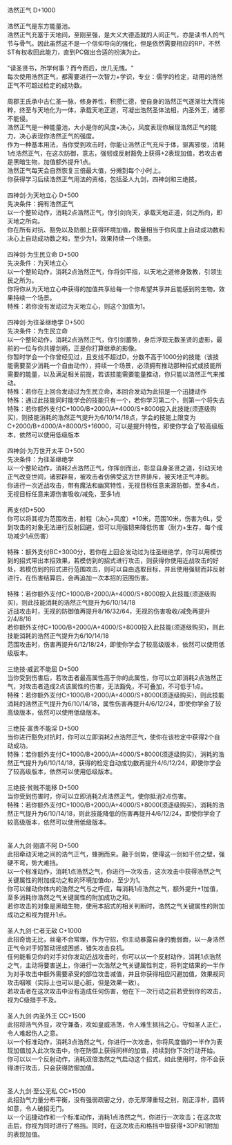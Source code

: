 <title>浩然正气</title>
<meta name="GENERATOR" content="WinCHM">
<meta http-equiv="Content-Type" content="text/html; charset=gb2312">
<br>浩然正气 D+1000 
<br>
<br>浩然正气是东方能量池。 
<br>浩然正气充塞于天地间，至刚至强，是大义大德造就的人间正气，亦是读书人的气节与骨气。因此虽然这不是一个信仰导向的强化，但是依然需要相应的RP，不然ST有权收回此能力，直到PC做出合适的扮演为止。 
<br>
<br>"读圣贤书，所学何事？而今而后，庶几无愧。" 
<br>每次使用浩然正气，都需要进行一次智力+学识，专业：儒学的检定，动用的浩然正气不可超过检定的成功数。 
<br>
<br>周郡王氏承中古仁圣一脉，修身养性，积攒仁德，使自身的浩然正气逐渐壮大而纯粹，终至与天地化为一体，承载天地正道，可凝出浩然圣体法相，内圣外王，诸邪不能侵。 
<br>浩然正气是一种能量池，大小是你的风度+决心，风度表现你展现浩然正气的能力，决心表现你浩然正气的强度。 
<br>作为一种基本用法，当你受到攻击时，你能让浩然正气充斥于体，驱离邪佞，消耗1点浩然正气，在这次防御，意志，强韧或反射豁免上获得+2表现加值，若攻击者是黑暗生物，加值额外提升1点。 
<br>浩然正气每天会自然恢复三倍最大值，分摊到每个小时上。 
<br>你获得学习后续浩然正气用法的资格，包括圣人九剑，四神剑和三绝技。 
<br>
<br>四神剑·为天地立心 D+500 
<br>先决条件：拥有浩然正气 
<br>以一个整轮动作，消耗2点浩然正气，你引剑向天，承载天地正道，剑之所向，即天地之所向。 
<br>你在所有对抗、豁免以及防御上获得环境加值，数量相当于你风度上自动成功数和决心上自动成功数之和，至少为1，效果持续一个场景。 
<br>
<br>四神剑·为生民立命 D+500 
<br>先决条件：为天地立心 
<br>以一个整轮动作，消耗2点浩然正气，你将剑平指，以天地之道修身致教，引领生民之所为。 
<br>你将你从为天地立心中获得的加值共享给每一个你希望共享并且能感到的生物，效果持续一个场景。 
<br>特殊：若你没有发动过为天地立心，则这个加值为1。 
<br>
<br>四神剑·为往圣继绝学 D+500 
<br>先决条件：为生民立命 
<br>以一个整轮动作，消耗2点浩然正气，你引剑蓄势，身后浮现无数圣贤的虚影，最前的一位与你共握剑柄，正是你打算继承的影像。 
<br>你暂时学会一个你曾经见过，且支线不超过D，分数不高于1000分的技能（该技能需要至少消耗一个自由动作），持续一个场景，必须拥有推动那种招式或技能所需要的能量，以及满足相关前提，若该技能需要能量推动，你只能以浩然正气来推动。 
<br>特殊：若你在上回合发动过为生民立命，本回合发动为此招是一个迅捷动作 
<br>特殊：通过此技能同时能学会的技能只有一个，若你学习第二个，则第一个将失去 
<br>特殊：若你额外支付C+1000/B+2000/A+4000/S+8000投入此技能(须逐级购买)，则技能消耗的浩然正气提升为6/10/14/18点，学会的技能上限变为C+2000/B+4000/A+8000/S+16000，可以是提升特性，即使你学会了较高级版本，依然可以使用低级版本 
<br>
<br>四神剑·为万世开太平 D+500 
<br>先决条件：为往圣继绝学 
<br>以一个整轮动作，消耗2点浩然正气，你挥剑而出，彰显自身圣贤之道，引动天地正气改变世间，诸邪辟易，被攻击者仿佛受这方世界排斥，被天地正气冲刷。 
<br>你进行一次近战攻击，带有魔法和幽冥特性，无视目标任意来源防御，至多4点，无视目标任意来源伤害吸收/减免，至多1点 
<br>
<br>再支付D+500 
<br>你可以将其视为范围攻击，射程（决心+风度）*10米，范围10米，伤害为6L，受到攻击的对象无法进行反射回避，但可以用强韧来降低伤害（耐力+生存，每个成功减少1点伤害） 
<br>
<br>特殊：额外支付BC+3000分，若你在上回合发动过为往圣继绝学，你可以用模仿到的招式带出本招效果，若模仿到的招式进行攻击，则获得你使用近战攻击的好处，若模仿到的招式进行范围攻击，则可以自由选取目标，并且使用强韧而非反射进行，在伤害结算后，会再追加一次本招的范围伤害。 
<br>
<br>特殊：若你额外支付C+1000/B+2000/A+4000/S+8000投入此技能(须逐级购买)，则此技能消耗的浩然正气提升为6/10/14/18 
<br>近战攻击时，无视的防御值再提升8/16/32/64，无视的伤害吸收/减免再提升2/4/8/16 
<br>若你额外支付C+1000/B+2000/A+4000/S+8000投入此技能(须逐级购买)，则此技能消耗的浩然正气提升为6/10/14/18 
<br>范围攻击时，伤害再提升6/12/18/24，即使你学会了较高级版本，依然可以使用低级版本。 
<br>
<br>三绝技·威武不能屈 D+500 
<br>当你受到伤害后，若攻击者最高属性高于你的此属性，你可以立即消耗2点浩然正气，对攻击者造成2点该属性的伤害，无法豁免，不可叠加，不可低于1点。 
<br>特殊：若你额外支付C+1000/B+2000/A+4000/S+8000(须逐级购买)，则此技能消耗的浩然正气提升为6/10/14/18，属性伤害再提升4/6/12/24，即使你学会了较高级版本，依然可以使用低级版本。 
<br>
<br>三绝技·富贵不能淫 D+500 
<br>当你进行豁免对抗时，你可以立即消耗2点浩然正气，使你在该检定中获得2个自动成功。 
<br>特殊：若你额外支付C+1000/B+2000/A+4000/S+8000(须逐级购买)，消耗的浩然正气提升为6/10/14/18，获得的检定自动成功数再提升4/6/12/24，即使你学会了较高级版本，依然可以使用低级版本。 
<br>
<br>三绝技·贫贱不能移 D+500 
<br>当你受到伤害时，你可以立即消耗2点浩然正气，使你抵消2点伤害。 
<br>特殊：若你额外支付C+1000/B+2000/A+4000/S+8000(须逐级购买)，消耗的浩然正气提升为6/10/14/18，则此技能降低的伤害再提升4/6/12/24，即使你学会了较高级版本，依然可以使用低级版本。 
<br>
<br>
<br>圣人九剑·刚直不阿 D+500 
<br>此招牵动天地之间的浩气正气，蜂拥而来。融于剑势，使得这一剑如千仞之壁，强硬不弯，势大难挡。 
<br>以一个标准动作，消耗1点浩然之气，你进行一次攻击，这次攻击中获得浩然之气关键属性的附加成功之和的环境加值dp，至少为1。 
<br>你可以催动你体内的浩然之气与之呼应，每消耗1点浩然之气，额外提升+1加值，至多消耗你浩然之气关键属性的附加成功之和。 
<br>若你攻击的对象是黑暗生物，使用本招式的相关判断时，浩然之气关键属性的附加成功之和视为提升1点。 
<br>
<br>圣人九剑·仁者无敌 C+1000 
<br>此招奇诡无比，丝毫不合常理，作为守招，你主动暴露自身的脆弱面，以一身浩然正气令对手短暂动摇或困惑，错失攻击良机。 
<br>任何能看见你的对手对你发动近战攻击时，你可以以一个反射动作，消耗1点浩然之气，主动将要害送上，你进行一次浩然之气关键属性判定，将判定结果的一半作为对手攻击中额外需要承受的部位攻击减值，并且你获得相应闪避加值，效果视同攻击咽喉（实际上也可以是心脏，但是效果一致）。 
<br>若攻击者在这次攻击中没有造成任何伤害，他在下一次行动之前若受到你的攻击，视为C级措手不及。 
<br>
<br>圣人九剑·内圣外王 CC+1500 
<br>此招将浩气外显，攻守兼备，攻如皇威浩荡，令人难生抵挡之心，守如圣人正仁，令人难起伤人之意。 
<br>以一个标准动作，消耗3点浩然之气，你进行一次攻击，你将风度值的一半作为表现加值加入此次攻击中，你在防御上获得同样的加值，持续到你下次行动开始。 
<br>你可以以一个反射动作，消耗双倍浩然之气启动这个招式，如此使用时，你不会获得进行攻击，只会获得防御加值。 
<br>
<br>
<br>圣人九剑·至公无私 CC+1500 
<br>此招劲气力量分布平衡，没有强弱疏密之分，亦无厚薄重轻之别，刚正淳朴，圆转如意，令人破招无门。 
<br>以一个迅捷动作和一个标准动作，消耗1点浩然之气，你进行一次攻击；在这次攻击后，你视为同时进行了格挡。同时，在这次攻击和格挡中皆获得+3DP和1附加的表现加值。 
<br>